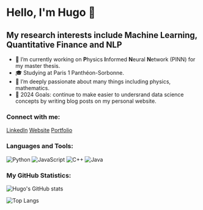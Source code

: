 # Hello, I'm Hugo 👋

## My research interests include Machine Learning, Quantitative Finance and NLP
- 🔭 I’m currently working on **P**hysics **I**nformed **N**eural **N**etwork (PINN) for my master thesis.
- 🎓 Studying at Paris 1 Panthéon-Sorbonne.
- 🌱 I’m deeply passionate about many things including physics, mathematics.
- 🥅 2024 Goals: continue to make easier to undersrand data science concepts by writing blog posts on my personal website.

### Connect with me:

[LinkedIn](https://www.linkedin.com/in/hugo-michel/)
[Website](https://www.hugomichel.io/)
[Portfolio](https://www.hugomichel.io/#projects)

### Languages and Tools:

![Python](https://img.shields.io/badge/-Python-3776AB?style=flat&logo=Python&logoColor=white)
![JavaScript](https://img.shields.io/badge/-JavaScript-F7DF1E?style=flat&logo=javascript&logoColor=black)
![C++](https://img.shields.io/badge/-C++-00599C?style=flat&logo=cplusplus&logoColor=white)
![Java](https://img.shields.io/badge/-Java-007396?style=flat&logo=java&logoColor=white)

### My GitHub Statistics:

![Hugo's GitHub stats](https://github-readme-stats.vercel.app/api?username=hugo-mi&show_icons=true&theme=radical)

![Top Langs](https://github-readme-stats.vercel.app/api/top-langs/?username=hugo-mi&layout=compact&theme=radical)
